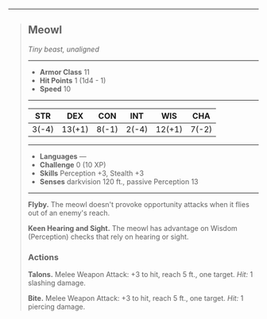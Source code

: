 ___
> ## Meowl
>*Tiny beast, unaligned*
> ___
> - **Armor Class** 11
> - **Hit Points** 1 (1d4 - 1)
> - **Speed** 10
>___
>|STR|DEX|CON|INT|WIS|CHA|
>|:---:|:---:|:---:|:---:|:---:|:---:|
>|3(-4)|13(+1)|8(-1)|2(-4)|12(+1)|7(-2)|
>___
> - **Languages** —
> - **Challenge** 0 (10 XP)
> - **Skills** Perception +3, Stealth +3
> - **Senses** darkvision 120 ft., passive Perception 13
> ___
>
> **Flyby.** The meowl doesn't provoke opportunity attacks when it flies out of an enemy's reach.
>
> **Keen Hearing and Sight.** The meowl has advantage on Wisdom (Perception) checks that rely on hearing or sight.
>
> ### Actions
>
> **Talons.** Melee Weapon Attack: +3 to hit, reach 5 ft., one target. *Hit:* 1 slashing damage.
>
> **Bite.** Melee Weapon Attack: +3 to hit, reach 5 ft., one target. *Hit:* 1 piercing damage.
